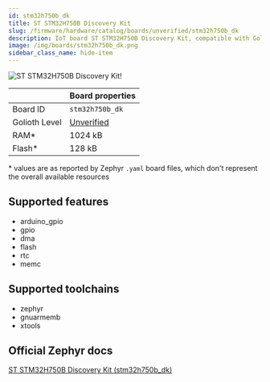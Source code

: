 ```yaml
---
id: stm32h750b_dk
title: ST STM32H750B Discovery Kit
slug: /firmware/hardware/catalog/boards/unverified/stm32h750b_dk
description: IoT board ST STM32H750B Discovery Kit, compatible with Golioth at unverified level.
image: /img/boards/stm32h750b_dk.png
sidebar_class_name: hide-item
---
```


[//]: # (This is an auto-generated file, do not edit! Changes to it will be lost upon re-generation)

![ST STM32H750B Discovery Kit!](/img/boards/stm32h750b_dk.png "ST STM32H750B Discovery Kit")

|                | Board properties     |
| -------------  | -------------------- |
| Board ID       | `stm32h750b_dk` |
| Golioth Level  | [Unverified](/firmware/hardware#unverified-boards) |
| RAM*           | 1024 kB |
| Flash*         | 128 kB |

\* values are as reported by Zephyr `.yaml` board files, which don't represent the overall available resources



## Supported features

* arduino_gpio
* gpio
* dma
* flash
* rtc
* memc

## Supported toolchains

* zephyr
* gnuarmemb
* xtools

## Official Zephyr docs

[ST STM32H750B Discovery Kit (stm32h750b_dk)](https://docs.zephyrproject.org/latest/boards/st/stm32h750b_dk/doc/index.html)
